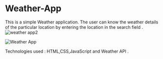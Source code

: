 # Weather-App

This is a simple Weather application. The user can know the weather details of the particular location by entering the location in the search field .
![weather app2](https://user-images.githubusercontent.com/91653299/230765946-20011c8d-0237-4322-868e-76e70b9c5b4e.png)

![Weather App](https://user-images.githubusercontent.com/91653299/230765831-8fff9e83-d6e7-40d7-ab5a-2585306a3dba.png)

Technologies used : HTML,CSS,JavaScript and Weather API .
